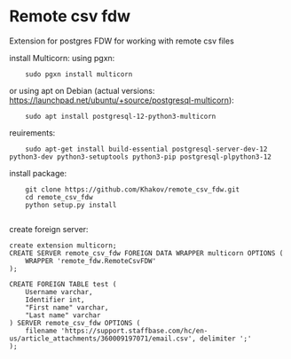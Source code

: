 # Remote csv fdw
Extension for postgres FDW for working with remote csv files

install Multicorn:
using pgxn: 
```buildoutcfg
    sudo pgxn install multicorn
```
or using apt on Debian (actual versions: https://launchpad.net/ubuntu/+source/postgresql-multicorn):
```buildoutcfg
    sudo apt install postgresql-12-python3-multicorn
```
reuirements: 
```buildoutcfg
    sudo apt-get install build-essential postgresql-server-dev-12 python3-dev python3-setuptools python3-pip postgresql-plpython3-12

```
install package:
```buildoutcfg    
    git clone https://github.com/Khakov/remote_csv_fdw.git
    cd remote_csv_fdw
    python setup.py install
    
```


create foreign server:
```
create extension multicorn;
CREATE SERVER remote_csv_fdw FOREIGN DATA WRAPPER multicorn OPTIONS (
    WRAPPER 'remote_fdw.RemoteCsvFDW'
);
```

```
CREATE FOREIGN TABLE test (
    Username varchar,
    Identifier int,
    "First name" varchar,
    "Last name" varchar
) SERVER remote_csv_fdw OPTIONS (
    filename 'https://support.staffbase.com/hc/en-us/article_attachments/360009197071/email.csv', delimiter ';'
);
```